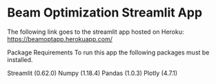 # Beam Optimization Streamlit App

The following link goes to the streamlit app hosted on Heroku: https://beamoptapp.herokuapp.com/

Package Requirements
To run this app the following packages must be installed.

Streamlit (0.62.0)
Numpy (1.18.4)
Pandas (1.0.3)
Plotly (4.7.1)
